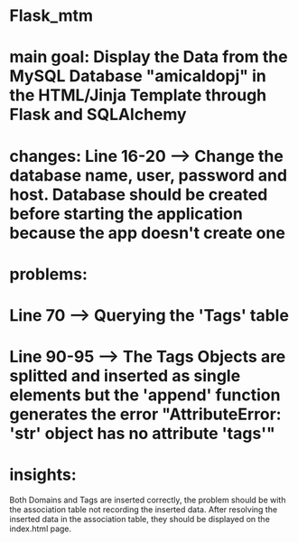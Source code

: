 # Flask_mtm
# main goal: Display the Data from the MySQL Database "amicaldopj" in the HTML/Jinja Template through Flask and SQLAlchemy
# changes: Line 16-20 --> Change the database name, user, password and host. Database should be created before starting the application because the app doesn't create one
# problems:
#  Line 70 --> Querying the 'Tags' table 
#  Line 90-95 --> The Tags Objects are splitted and inserted as single elements but the 'append' function generates the error "AttributeError: 'str' object has no attribute 'tags'"
# insights:
  Both Domains and Tags are inserted correctly, the problem should be with the association table not recording the inserted data.
  After resolving the inserted data in the association table, they should be displayed on the index.html page.
